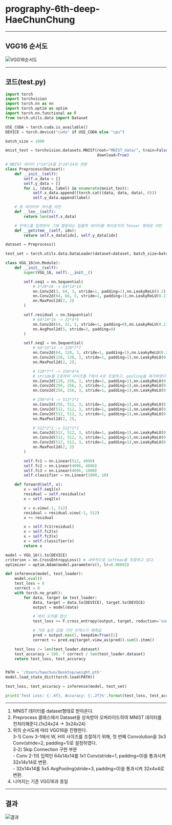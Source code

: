 # prography-6th-deep-HaeChunChung

****

## VGG16 순서도

![VGG16순서도](https://user-images.githubusercontent.com/46519866/75961526-86d80280-5f05-11ea-9585-4dc747d954d1.png)

****

## 코드(test.py)

```Python
import torch
import torchvision
import torch.nn as nn
import torch.optim as optim
import torch.nn.functional as F
from torch.utils.data import Dataset

USE_CUDA = torch.cuda.is_available()
DEVICE = torch.device("cuda" if USE_CUDA else "cpu")

batch_size = 1000

mnist_test = torchvision.datasets.MNIST(root="MNIST_data/", train=False, transform=torchvision.transforms.ToTensor(),
                                        download=True)

# MNIST 데이터 1*24*24를 3*24*24로 변환
class Preprocess(Dataset):
    def __init__(self):
        self.x_data = []
        self.y_data = []
        for i, (data, label) in enumerate(mnist_test):
            self.x_data.append((torch.cat((data, data, data), 0)))
            self.y_data.append(label)

    # 총 데이터의 개수를 리턴
    def __len__(self):
        return len(self.x_data)

    # 인덱스를 입력받아 그에 맵핑되는 입출력 데이터를 파이토치의 Tensor 형태로 리턴
    def __getitem__(self, idx):
        return self.x_data[idx], self.y_data[idx]

dataset = Preprocess()

test_set = torch.utils.data.DataLoader(dataset=dataset, batch_size=batch_size, shuffle=True, drop_last=True)

class VGG_16(nn.Module):
    def __init__(self):
        super(VGG_16, self).__init__()

        self.seq1 = nn.Sequential(
            # 3*28*28 -> 64*14*14
            nn.Conv2d(3, 64, 3, stride=1, padding=1),nn.LeakyReLU(0.2),
            nn.Conv2d(64, 64, 3, stride=1, padding=1),nn.LeakyReLU(0.2),
            nn.MaxPool2d(2, 2)
        )

        self.residual = nn.Sequential(
            # 64*14*14 -> 32*4*4
            nn.Conv2d(64, 32, 1, stride=1, padding=0),nn.LeakyReLU(0.2),
            nn.AvgPool2d(5, stride=3, padding=0)
        )

        self.seq2 = nn.Sequential(
            # 64*14*14 -> 128*7*7
            nn.Conv2d(64, 128, 3, stride=1, padding=1),nn.LeakyReLU(0.2),
            nn.Conv2d(128, 128, 3, stride=1, padding=1),nn.LeakyReLU(0.2),
            nn.MaxPool2d(2, 2),

            # 128*7*7 -> 256*4*4
            # stride를 2로하여 사이즈를 7에서 4로 조절하고, pooling을 제거하였다.
            nn.Conv2d(128, 256, 3, stride=2, padding=1),nn.LeakyReLU(0.2),
            nn.Conv2d(256, 256, 3, stride=1, padding=1),nn.LeakyReLU(0.2),
            nn.Conv2d(256, 256, 3, stride=1, padding=1),nn.LeakyReLU(0.2),

            # 256*4*4 -> 512*2*2
            nn.Conv2d(256, 512, 3, stride=1, padding=1),nn.LeakyReLU(0.2),
            nn.Conv2d(512, 512, 3, stride=1, padding=1),nn.LeakyReLU(0.2),
            nn.Conv2d(512, 512, 3, stride=1, padding=1),nn.LeakyReLU(0.2),
            nn.MaxPool2d(2, 2),

            # 512*2*2 -> 512*1*1
            nn.Conv2d(512, 512, 3, stride=1, padding=1),nn.LeakyReLU(0.2),
            nn.Conv2d(512, 512, 3, stride=1, padding=1),nn.LeakyReLU(0.2),
            nn.Conv2d(512, 512, 3, stride=1, padding=1),nn.LeakyReLU(0.2),
            nn.MaxPool2d(2, 2)
        )

        self.fc1 = nn.Linear(512, 4096)
        self.fc2 = nn.Linear(4096, 4096)
        self.fc3 = nn.Linear(4096, 1000)
        self.classifier = nn.Linear(1000, 10)

    def forward(self, x):
        x = self.seq1(x)
        residual = self.residual(x)
        x = self.seq2(x)

        x = x.view(-1, 512)
        residual = residual.view(-1, 512)
        x += residual

        x = self.fc1(residual)
        x = self.fc2(x)
        x = self.fc3(x)
        x = self.classifier(x)
        return x

model = VGG_16().to(DEVICE)
criterion = nn.CrossEntropyLoss() # 내부적으로 Softmax를 포함하고 있다.
optimizer = optim.Adam(model.parameters(), lr=0.00002)

def inference(model, test_loader):
    model.eval()
    test_loss = 0
    correct = 0
    with torch.no_grad():
        for data, target in test_loader:
            data, target = data.to(DEVICE), target.to(DEVICE)
            output = model(data)

            # 배치 오차를 합산
            test_loss += F.cross_entropy(output, target, reduction='sum').item()

            # 가장 높은 값을 가진 인덱스가 예측값
            pred = output.max(1, keepdim=True)[1]
            correct += pred.eq(target.view_as(pred)).sum().item()

    test_loss /= len(test_loader.dataset)
    test_accuracy = 100. * correct / len(test_loader.dataset)
    return test_loss, test_accuracy


PATH = '/Users/haechun/Desktop/weight.pth'
model.load_state_dict(torch.load(PATH))

test_loss, test_accuracy = inference(model, test_set)

print('Test Loss: {:.4f}, Accuracy: {:.2f}%'.format(test_loss, test_accuracy))
```

****

1. MNIST 데이터를 dataset형태로 받아온다.
2. Preprocess 클래스에서 Dataset을 상속받아 오버라이드하여 MNIST 데이터를 전처리해준다.(1x24x24 -> 3x24x24)
3. 위의 순서도에 따라 VGG16을 진행한다.
<br> 3-1) Conv 3-1에서 W, H의 사이즈를 조절하기 위해, 첫 번째 Convolution을 3x3 Conv(stride=2, padding=1)로 설정하였다.
<br> 3-2) Skip Connection 구현 부분
<br>       - Conv 2-1의 입력인 64x14x14를 1x1 Conv(stride=1, padding=0)을 통과시켜 32x14x14로 변환.
<br>       - 32x14x14를 5x5 AvgPooling(stride=3, padding=0)을 통과시켜 32x4x4로 변환.
4. 나머지는 기존 VGG16과 동일

****

## 결과

![결과](https://user-images.githubusercontent.com/46519866/75959516-bf75dd00-5f01-11ea-82a9-ed212a321712.png)
